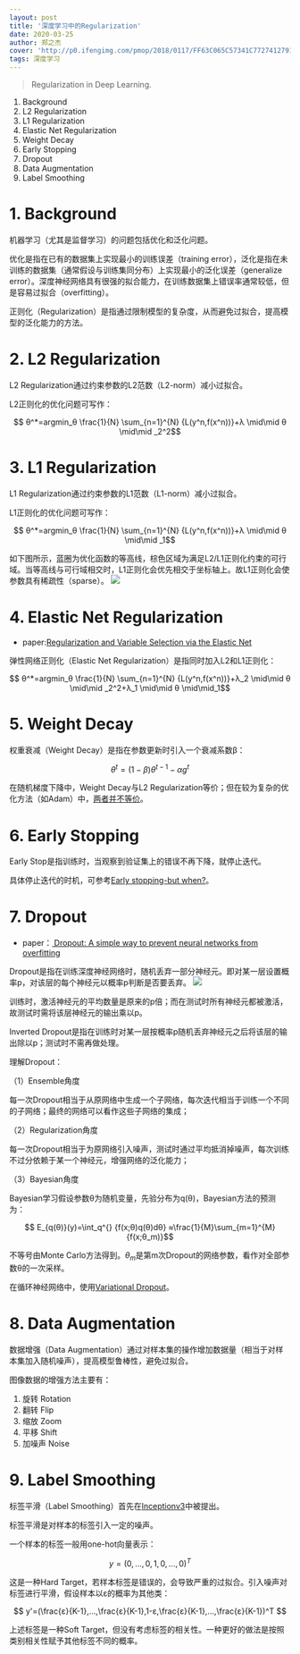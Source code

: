 ```yaml
---
layout: post
title: '深度学习中的Regularization'
date: 2020-03-25
author: 郑之杰
cover: 'http://p0.ifengimg.com/pmop/2018/0117/FF63C065C57341C7727412791090885E7EB230BD_size23_w900_h375.jpeg'
tags: 深度学习
---
```


> Regularization in Deep Learning.

1. Background
2. L2 Regularization
3. L1 Regularization
4. Elastic Net Regularization
5. Weight Decay
6. Early Stopping
7. Dropout
8. Data Augmentation
9. Label Smoothing


# 1. Background
机器学习（尤其是监督学习）的问题包括优化和泛化问题。

优化是指在已有的数据集上实现最小的训练误差（training error），泛化是指在未训练的数据集（通常假设与训练集同分布）上实现最小的泛化误差（generalize error）。深度神经网络具有很强的拟合能力，在训练数据集上错误率通常较低，但是容易过拟合（overfitting）。

正则化（Regularization）是指通过限制模型的复杂度，从而避免过拟合，提高模型的泛化能力的方法。

# 2. L2 Regularization
L2 Regularization通过约束参数的L2范数（L2-norm）减小过拟合。

L2正则化的优化问题可写作：

$$ θ^*=argmin_θ \frac{1}{N} \sum_{n=1}^{N} {L(y^n,f(x^n))}+λ \mid\mid θ \mid\mid _2^2$$

# 3. L1 Regularization
L1 Regularization通过约束参数的L1范数（L1-norm）减小过拟合。

L1正则化的优化问题可写作：

$$ θ^*=argmin_θ \frac{1}{N} \sum_{n=1}^{N} {L(y^n,f(x^n))}+λ \mid\mid θ \mid\mid _1$$

如下图所示，蓝圈为优化函数的等高线，棕色区域为满足L2/L1正则化约束的可行域。当等高线与可行域相交时，L1正则化会优先相交于坐标轴上。故L1正则化会使参数具有稀疏性（sparse）。
![](https://charlesliuyx.github.io/2017/10/03/%E3%80%90%E7%9B%B4%E8%A7%82%E8%AF%A6%E8%A7%A3%E3%80%91%E4%BB%80%E4%B9%88%E6%98%AF%E6%AD%A3%E5%88%99%E5%8C%96/Dq2.png)

# 4. Elastic Net Regularization
- paper:[Regularization and Variable Selection via the Elastic Net](https://www.jstor.org/stable/3647580)

弹性网络正则化（Elastic Net Regularization）是指同时加入L2和L1正则化：

$$ θ^*=argmin_θ \frac{1}{N} \sum_{n=1}^{N} {L(y^n,f(x^n))}+λ_2 \mid\mid θ \mid\mid _2^2+λ_1 \mid\mid θ \mid\mid_1$$

# 5. Weight Decay
权重衰减（Weight Decay）是指在参数更新时引入一个衰减系数β：

$$ θ^t=(1-β)θ^{t-1}-αg^t $$

在随机梯度下降中，Weight Decay与L2 Regularization等价；但在较为复杂的优化方法（如Adam）中，[两者并不等价](https://arxiv.org/abs/1711.05101v1)。

# 6. Early Stopping
Early Stop是指训练时，当观察到验证集上的错误不再下降，就停止迭代。

具体停止迭代的时机，可参考[Early stopping-but when?](https://link.springer.com/chapter/10.1007/978-3-642-35289-8_5)。

# 7. Dropout
- paper：[ Dropout: A simple way to prevent neural networks from overfitting](http://jmlr.org/papers/v15/srivastava14a.html)

Dropout是指在训练深度神经网络时，随机丢弃一部分神经元。即对某一层设置概率p，对该层的每个神经元以概率p判断是否要丢弃。
![](https://pic.downk.cc/item/5e7de4c1504f4bcb04745d05.png)

训练时，激活神经元的平均数量是原来的p倍；而在测试时所有神经元都被激活，故测试时需将该层神经元的输出乘以p。

Inverted Dropout是指在训练时对某一层按概率p随机丢弃神经元之后将该层的输出除以p；测试时不需再做处理。

理解Dropout：

（1）Ensemble角度

每一次Dropout相当于从原网络中生成一个子网络，每次迭代相当于训练一个不同的子网络；最终的网络可以看作这些子网络的集成；

（2）Regularization角度

每一次Dropout相当于为原网络引入噪声，测试时通过平均抵消掉噪声，每次训练不过分依赖于某一个神经元，增强网络的泛化能力；

（3）Bayesian角度

Bayesian学习假设参数θ为随机变量，先验分布为q(θ)，Bayesian方法的预测为：

$$ E_{q(θ)}(y)=\int_q^{} {f(x;θ)q(θ)dθ}
              ≈\frac{1}{M}\sum_{m=1}^{M} {f(x;θ_m)}$$
			  
不等号由Monte Carlo方法得到。$θ_m$是第m次Dropout的网络参数，看作对全部参数θ的一次采样。

在循环神经网络中，使用[Variational Dropout](https://arxiv.org/abs/1512.05287)。

# 8. Data Augmentation
数据增强（Data Augmentation）通过对样本集的操作增加数据量（相当于对样本集加入随机噪声），提高模型鲁棒性，避免过拟合。

图像数据的增强方法主要有：
1. 旋转 Rotation
2. 翻转 Flip
3. 缩放 Zoom
4. 平移 Shift
5. 加噪声 Noise

# 9. Label Smoothing
标签平滑（Label Smoothing）首先在[Inceptionv3](https://arxiv.org/abs/1512.00567)中被提出。

标签平滑是对样本的标签引入一定的噪声。

一个样本的标签一般用one-hot向量表示：

$$ y=(0,...,0,1,0,...,0)^T $$

这是一种Hard Target，若样本标签是错误的，会导致严重的过拟合。引入噪声对标签进行平滑，假设样本以ε的概率为其他类：

$$ y'=(\frac{ε}{K-1},...,\frac{ε}{K-1},1-ε,\frac{ε}{K-1},...,\frac{ε}{K-1})^T $$

上述标签是一种Soft Target，但没有考虑标签的相关性。一种更好的做法是按照类别相关性赋予其他标签不同的概率。